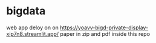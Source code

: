 # bigdata
web app deloy on on https://yoavv-bigd-private-display-xip7n8.streamlit.app/
paper in zip and pdf inside this repo
